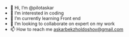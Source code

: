 - 👋 Hi, I’m @pilotaskar
- 👀 I’m interested in coding
- 🌱 I’m currently learning Front end
- 💞️ I’m looking to collaborate on expert on my work
- 📫 How to reach me askarbekzholdoshov@gmail.com

<!---
pilotaskar/pilotaskar is a ✨ special ✨ repository because its `README.md` (this file) appears on your GitHub profile.
You can click the Preview link to take a look at your changes.
--->
